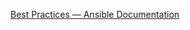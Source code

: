 [Best Practices — Ansible Documentation](https://docs.ansible.com/ansible/2.8/user_guide/playbooks_best_practices.html#best-practices)
